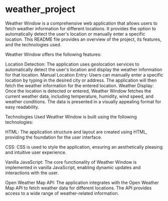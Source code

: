 # weather_project
Weather Window is a comprehensive web application that allows users to fetch weather information for different locations. It provides the option to automatically detect the user's location or manually enter a specific location. This README file provides an overview of the project, its features, and the technologies used.

           
Weather Window offers the following features:

Location Detection: The application uses geolocation services to automatically detect the user's location and display the weather information for that location.
Manual Location Entry: Users can manually enter a specific location by typing in the desired city or address. The application will then fetch the weather information for the entered location.
Weather Display: Once the location is detected or entered, Weather Window fetches the current weather data, including temperature, humidity, wind speed, and weather conditions. The data is presented in a visually appealing format for easy readability.

Technologies Used
Weather Window is built using the following technologies:

HTML: The application structure and layout are created using HTML, providing the foundation for the user interface.

CSS: CSS is used to style the application, ensuring an aesthetically pleasing and intuitive user experience.

Vanilla JavaScript: The core functionality of Weather Window is implemented in vanilla JavaScript, enabling dynamic updates and interactions with the user.

Open Weather Map API: The application integrates with the Open Weather Map API to fetch weather data for different locations. The API provides access to a wide range of weather-related information.
